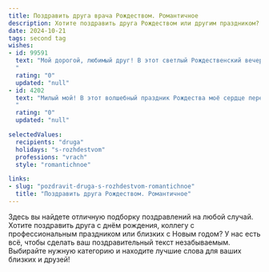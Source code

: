 ```yaml
---
title: Поздравить друга врача Рождеством. Романтичное
description: Хотите поздравить друга Рождеством или другим праздником? Наш ИИ создаст незабываемое поздравление, а вы обязательно выделитесь среди других.  
date: 2024-10-21
tags: second tag
wishes:
- id: 99591
  text: "Мой дорогой, любимый друг! В этот светлый Рождественский вечер, когда звезды светят особенно ярко, я хочу пожелать тебе всего самого доброго и светлого. Пусть твоя жизнь будет наполнена любовью, счастьем и теплом, как рождественский камин.  Твоя забота и доброта, как врача, дарят исцеление и надежду, а твоя душа — настоящий источник света. Пусть Рождество принесет тебе мир, покой и исполнение всех твоих самых заветных желаний.  Я тебя очень люблю и ценю! Счастливого Рождества!
  "
  rating: "0"
  updated: "null"
- id: 4202
  text: "Милый мой! В этот волшебный праздник Рождества моё сердце переполнено нежностью и благодарностью за то, что ты есть у меня. Ты, подобно библейским волхвам, несёшь в мир свет и надежду, исцеляя не только тела, но и души. Пусть же рождественская звезда осветит твой путь, а моя любовь согреет в самые лютые морозы. С Рождеством!
  "
  rating: "0"
  updated: "null"

selectedValues:
  recipients: "druga"
  holidays: "s-rozhdestvom"
  professions: "vrach"
  style: "romantichnoe"

links:
- slug: "pozdravit-druga-s-rozhdestvom-romantichnoe"
  title: "Поздравить друга Рождеством. Романтичное"
---
```


Здесь вы найдете отличную подборку поздравлений на любой случай.
Хотите поздравить друга с днём рождения, коллегу с профессиональным праздником или близких с Новым годом? У нас есть всё, чтобы сделать ваш поздравительный текст незабываемым. Выбирайте нужную категорию и находите лучшие слова для ваших близких и друзей!
